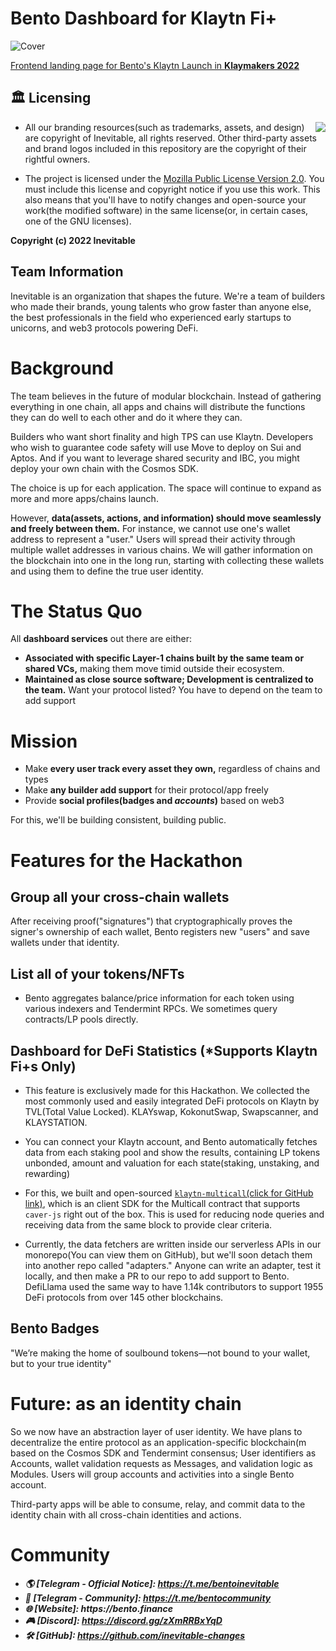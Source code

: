 # Bento Dashboard for Klaytn Fi+

![Cover](https://klaytn.bento.finance/assets/og-image.png)

[Frontend landing page for Bento's Klaytn Launch in **Klaymakers 2022**](https://dorahacks.io/buidl/3614)

## 🏛️ Licensing

<img align="right" src="http://opensource.org/trademarks/opensource/OSI-Approved-License-100x137.png">

- All our branding resources(such as trademarks, assets, and design) are copyright of Inevitable, all rights reserved. Other third-party assets and brand logos included in this repository are the copyright of their rightful owners.

- The project is licensed under the [Mozilla Public License Version 2.0](https://opensource.org/licenses/MPL-2.0). You must include this license and copyright notice if you use this work. This also means that you'll have to notify changes and open-source your work(the modified software) in the same license(or, in certain cases, one of the GNU licenses).

**Copyright (c) 2022 Inevitable**

## Team Information

Inevitable is an organization that shapes the future. We're a team of builders who made their brands, young talents who grow faster than anyone else, the best professionals in the field who experienced early startups to unicorns, and web3 protocols powering DeFi.

# Background

The team believes in the future of modular blockchain.
Instead of gathering everything in one chain, all apps and chains will distribute the functions they can do well to each other and do it where they can.

Builders who want short finality and high TPS can use Klaytn. Developers who wish to guarantee code safety will use Move to deploy on Sui and Aptos. And if you want to leverage shared security and IBC, you might deploy your own chain with the Cosmos SDK.

The choice is up for each application. The space will continue to expand as more and more apps/chains launch.

However, **data(assets, actions, and information) should move seamlessly and freely between them.** For instance, we cannot use one's wallet address to represent a "user." Users will spread their activity through multiple wallet addresses in various chains. We will gather information on the blockchain into one in the long run, starting with collecting these wallets and using them to define the true user identity.

# The Status Quo

All **dashboard services** out there are either:

- **Associated with specific Layer-1 chains built by the same team or shared VCs,** making them move timid outside their ecosystem.
- **Maintained as close source software; Development is centralized to the team.** Want your protocol listed? You have to depend on the team to add support

# Mission

- Make **every user track every asset they own,** regardless of chains and types
- Make **any builder add support** for their protocol/app freely
- Provide **social profiles(badges and _accounts_)** based on web3

For this, we'll be building consistent, building public.

# Features for the Hackathon

## Group all your cross-chain wallets

After receiving proof("signatures") that cryptographically proves the signer's ownership of each wallet, Bento registers new "users" and save wallets under that identity.

## List all of your tokens/NFTs

- Bento aggregates balance/price information for each token using various indexers and Tendermint RPCs. We sometimes query contracts/LP pools directly.

## Dashboard for DeFi Statistics (\*Supports Klaytn Fi+s Only)

- This feature is exclusively made for this Hackathon. We collected the most commonly used and easily integrated DeFi protocols on Klaytn by TVL(Total Value Locked). KLAYswap, KokonutSwap, Swapscanner, and KLAYSTATION.
- You can connect your Klaytn account, and Bento automatically fetches data from each staking pool and show the results, containing LP tokens unbonded, amount and valuation for each state(staking, unstaking, and rewarding)

- For this, we built and open-sourced [`klaytn-multicall`(click for GitHub link)](https://github.com/junhoyeo/klaytn-multicall), which is an client SDK for the Multicall contract that supports `caver-js` right out of the box. This is used for reducing node queries and receiving data from the same block to provide clear criteria.

- Currently, the data fetchers are written inside our serverless APIs in our monorepo(You can view them on GitHub), but we'll soon detach them into another repo called "adapters." Anyone can write an adapter, test it locally, and then make a PR to our repo to add support to Bento. DefiLlama used the same way to have 1.14k contributors to support 1955 DeFi protocols from over 145 other blockchains.

## Bento Badges

"We’re making the home of soulbound tokens—not bound to your wallet, but to your true identity"

# Future: as an identity chain

So we now have an abstraction layer of user identity. We have plans to decentralize the entire protocol as an application-specific blockchain(m based on the Cosmos SDK and Tendermint consensus; User identifiers as Accounts, wallet validation requests as Messages, and validation logic as Modules. Users will group accounts and activities into a single Bento account.

Third-party apps will be able to consume, relay, and commit data to the identity chain with all cross-chain identities and actions.

# Community

- **_🌎 [Telegram - Official Notice]: https://t.me/bentoinevitable_**
- **_💬 [Telegram - Community]: https://t.me/bentocommunity_**
- **_🌐 [Website]: https://bento.finance_**
- **_🎮 [Discord]: https://discord.gg/zXmRRBxYqD_**
- **_🛠 [GitHub]: https://github.com/inevitable-changes_**
